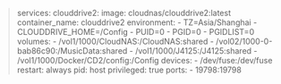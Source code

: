 > services:
  clouddrive2:
    image: cloudnas/clouddrive2:latest
    container_name: clouddrive2
    environment:
      - TZ=Asia/Shanghai
      - CLOUDDRIVE_HOME=/Config
      - PUID=0
      - PGID=0
      - PGIDLIST=0
    volumes:
      - /vol1/1000/CloudNAS:/CloudNAS:shared
      - /vol02/1000-0-bab86c90:/MusicData:shared
      - /vol1/1000/J4125:/J4125:shared
      - /vol1/1000/Docker/CD2/config:/Config
    devices:
      - /dev/fuse:/dev/fuse
    restart: always
    pid: host
    privileged: true
    ports:
      - 19798:19798